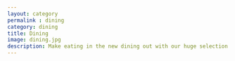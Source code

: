 ```yaml
---
layout: category
permalink : dining 
category: dining
title: Dining
image: dining.jpg
description: Make eating in the new dining out with our huge selection of dining room and kitchen furniture.  Stunning dining tables and chairs are available in wood, glass, chrome and high gloss finishes.  Your dining table is the perfect place to bring your friends, family and loved ones together.
---
```

